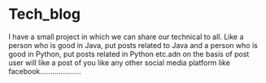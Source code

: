 # Tech_blog
I have a small project in which we can share our technical to all. Like a person who is good in Java, put posts related to Java and a person who is good in Python, put posts related in Python etc.adn on the basis of post user will like a post of you like any other social media platform like facebook....................

